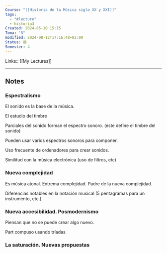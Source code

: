 ```yaml
---
Course: "[[Historia de la Música siglo XX y XXI]]"
tags:
  - "#lecture"
  - historia3
Created: 2024-05-10 15:15
Tema: "5"
modified: 2024-08-12T17:16:48+02:00
Status: 🟥
Semester: 4
---
```

Links:: [[My Lectures]]
___

## Notes

### Espectralismo

El sonido es la base de la música. 

El estudio del timbre

Parciales del sonido forman el espectro sonoro. (este define el timbre del sonido)

Pueden usar varios espectros sonoros para componer.

Uso frecuente de ordenadores para crear sonidos.

Similitud con la música electrónica (uso de filtros, etc)

### Nueva complejidad

Es música atonal. Extrema complejidad. Padre de la nueva complejidad.

Diferencias notables en la notación musical (5 pentagramas para un instrumento, etc.)

### Nueva accesibilidad. Posmodernismo

Piensan que no se puede crear algo nuevo.

Part compuso usando tríadas

### La saturación. Nuevas propuestas



















